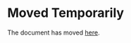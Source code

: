 Moved Temporarily
=================

The document has moved
[here](http://uneheuredepeine.blogspot.com/2013/03/limpolitesse-du-desespoir.html).
